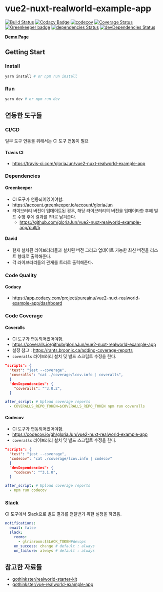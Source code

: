 # vue2-nuxt-realworld-example-app

[![Build Status](https://travis-ci.com/gloriaJun/vue2-nuxt-realworld-example-app.svg?branch=master)](https://travis-ci.com/gloriaJun/vue2-nuxt-realworld-example-app)
[![Codacy Badge](https://api.codacy.com/project/badge/Grade/c5321fe3a07f4774b9ce5c2af8c0a6f0)](https://app.codacy.com/app/pureainu/vue2-nuxt-realworld-example-app?utm_source=github.com&utm_medium=referral&utm_content=gloriaJun/vue2-nuxt-realworld-example-app&utm_campaign=Badge_Grade_Settings)
[![codecov](https://codecov.io/gh/gloriaJun/vue2-nuxt-realworld-example-app/branch/master/graph/badge.svg)](https://codecov.io/gh/gloriaJun/vue2-nuxt-realworld-example-app)
[![Coverage Status](https://coveralls.io/repos/github/gloriaJun/vue2-nuxt-realworld-example-app/badge.svg?branch=master)](https://coveralls.io/github/gloriaJun/vue2-nuxt-realworld-example-app?branch=master)
[![Greenkeeper badge](https://badges.greenkeeper.io/gloriaJun/vue2-nuxt-realworld-example-app.svg)](https://greenkeeper.io/)
[![dependencies Status](https://david-dm.org/gloriaJun/vue2-nuxt-realworld-example-app/status.svg)](https://david-dm.org/gloriaJun/vue2-nuxt-realworld-example-app)
[![devDependencies Status](https://david-dm.org/gloriaJun/vue2-nuxt-realworld-example-app/dev-status.svg)](https://david-dm.org/gloriaJun/vue2-nuxt-realworld-example-app?type=dev)

**[Demo Page](https://gloriajun.github.io/vue2-nuxt-realworld-example-app)**

## Getting Start

### Install

```bash
yarn install # or npm run install
```

### Run

```bash
yarn dev # or npm run dev
```

## 연동한 도구들

### CI/CD

일부 도구 연동을 위해서는 CI 도구 연동이 필요

#### Travis CI

- https://travis-ci.com/gloriaJun/vue2-nuxt-realworld-example-app

### Dependencies

#### Greenkeeper

- CI 도구가 연동되어있어야함.
- https://account.greenkeeper.io/account/gloriaJun
- 라이브러리 버전이 업데이트된 경우, 해당 라이브러리의 버전을 업데이타한 후에 빌드 수행 후에 결과를 PR로 남겨준다. 
  - https://github.com/gloriaJun/vue2-nuxt-realworld-example-app/pull/5
  
#### David

- 현재 설치된 라이브러리들과 설치된 버전 그리고 업데이트 가능한 최신 버전을 리스트 형태로 출력해준다.
- 각 라이브러리들의 관게를 트리로 출력해준다.


### Code Quality

#### Codacy

- https://app.codacy.com/project/pureainu/vue2-nuxt-realworld-example-app/dashboard

### Code Coverage

#### Coveralls

- CI 도구가 연동되어있어야함.
- https://coveralls.io/github/gloriaJun/vue2-nuxt-realworld-example-app
- 설정 참고 : https://rants.broonix.ca/adding-coverage-reports
- `coveralls` 라이브러리 설치 및 빌드 스크립트 수정을 한다.
```json
"scripts": {
  "test": "jest --coverage",
  "coveralls": "cat ./coverage/lcov.info | coveralls",
  }
  "devDependencies": {
    "coveralls": "^3.0.2",
  }
```
```yml
after_script: # Upload coverage reports
  - COVERALLS_REPO_TOKEN=$COVERALLS_REPO_TOKEN npm run coveralls
```

#### Codecov

- CI 도구가 연동되어있어야함.
- https://codecov.io/gh/gloriaJun/vue2-nuxt-realworld-example-app
- `coveralls` 라이브러리 설치 및 빌드 스크립트 수정을 한다.
```json
"scripts": {
  "test": "jest --coverage",
  "codecov": "cat ./coverage/lcov.info | codecov"
  }
  "devDependencies": {
    "codecov": "^3.1.0",
  }
```
```yml
after_script: # Upload coverage reports
  - npm run codecov
```

### Slack

CI 도구에서 Slack으로 빌드 결과를 전달받기 위한 설정을 하였음.

```yml
notifications:
  email: false
  slack:
    rooms:
      - glriaroom:$SLACK_TOKEN#devops
    on_success: change # default : always
    on_failure: always # default : always
```

## 참고한 자료들

- [gothinkster/realworld-starter-kit](https://github.com/gothinkster/realworld-starter-kit)
- [gothinkster/vue-realworld-example-app](https://github.com/gothinkster/vue-realworld-example-app)
